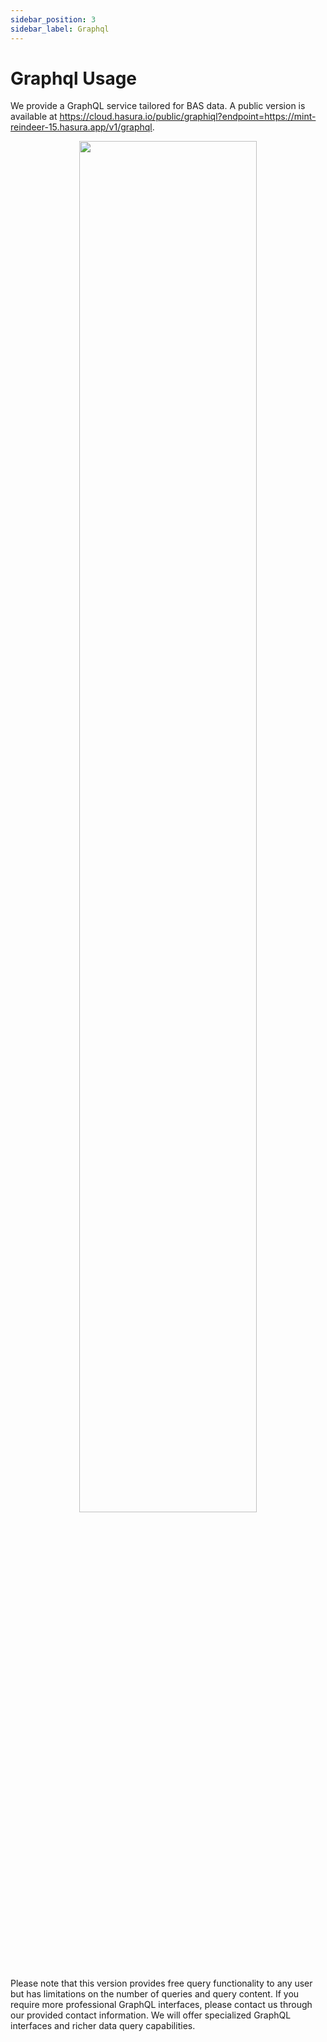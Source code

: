 ```yaml
---
sidebar_position: 3
sidebar_label: Graphql
---
```


# Graphql Usage
We provide a GraphQL service tailored for BAS data. A public version is available at https://cloud.hasura.io/public/graphiql?endpoint=https://mint-reindeer-15.hasura.app/v1/graphql. 


<div align="center">
<img src="/figures/graphql.png" width="75%" />
</div>

Please note that this version provides free query functionality to any user but has limitations on the number of queries and query content. If you require more professional GraphQL interfaces, please contact us through our provided contact information. We will offer specialized GraphQL interfaces and richer data query capabilities.